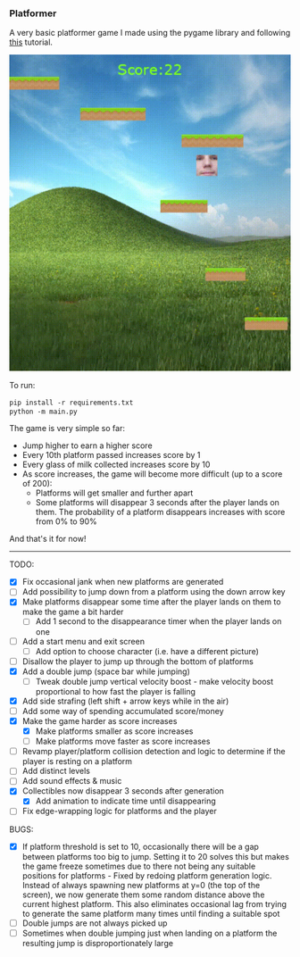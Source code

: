 ### Platformer

A very basic platformer game I made using the pygame library and following 
[this](https://coderslegacy.com/python/pygame-platformer-game-development/) tutorial.

![demo gif](data/gameDemo.gif)

To run:
```
pip install -r requirements.txt
python -m main.py
```

The game is very simple so far:
* Jump higher to earn a higher score
* Every 10th platform passed increases score by 1
* Every glass of milk collected increases score by 10
* As score increases, the game will become more difficult (up to a score of 200):
  * Platforms will get smaller and further apart
  * Some platforms will disappear 3 seconds after the player lands on them. The probability of a platform disappears 
    increases with score from 0% to 90%

And that's it for now!

---

TODO:
- [x] Fix occasional jank when new platforms are generated
- [ ] Add possibility to jump down from a platform using the down arrow key
- [x] Make platforms disappear some time after the player lands on them to make the game a bit harder
  - [ ] Add 1 second to the disappearance timer when the player lands on one
- [ ] Add a start menu and exit screen
  - [ ] Add option to choose character (i.e. have a different picture)
- [ ] Disallow the player to jump up through the bottom of platforms
- [x] Add a double jump (space bar while jumping)
  - [ ] Tweak double jump vertical velocity boost - make velocity boost proportional to how fast the player is falling 
- [x] Add side strafing (left shift + arrow keys while in the air)
- [ ] Add some way of spending accumulated score/money
- [x] Make the game harder as score increases
  - [x] Make platforms smaller as score increases
  - [ ] Make platforms move faster as score increases
- [ ] Revamp player/platform collision detection and logic to determine if the player is resting on a platform
- [ ] Add distinct levels
- [ ] Add sound effects & music
- [x] Collectibles now disappear 3 seconds after generation
  - [x] Add animation to indicate time until disappearing
- [ ] Fix edge-wrapping logic for platforms and the player
 
BUGS:
- [x] If platform threshold is set to 10, occasionally there will be a gap between platforms too big to jump. Setting 
it to 20 solves this but makes the game freeze sometimes due to there not being any suitable positions for platforms - 
Fixed by redoing platform generation logic. Instead of always spawning new platforms at y=0 (the top of the screen), we 
now generate them some random distance above the current highest platform. This also eliminates occasional lag from 
trying to generate the same platform many times until finding a suitable spot
- [ ] Double jumps are not always picked up
- [ ] Sometimes when double jumping just when landing on a platform the resulting jump is disproportionately large
